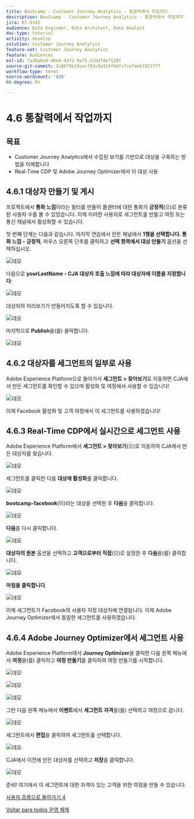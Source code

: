 ```yaml
---
title: Bootcamp - Customer Journey Analytics - 통찰력에서 작업까지
description: Bootcamp - Customer Journey Analytics - 통찰력에서 작업까지
jira: KT-5342
audience: Data Engineer, Data Architect, Data Analyst
doc-type: tutorial
activity: develop
solution: Customer Journey Analytics
feature-set: Customer Journey Analytics
feature: Audiences
exl-id: 7a38a0a4-46e4-41f2-9a75-316dfde7128f
source-git-commit: 3c86f9b19cecf92c9a324fb6fcfcefaebf82177f
workflow-type: tm+mt
source-wordcount: '420'
ht-degree: 0%

---
```


# 4.6 통찰력에서 작업까지

## 목표

- Customer Journey Analytics에서 수집된 보기를 기반으로 대상을 구축하는 방법을 이해합니다
- Real-Time CDP 및 Adobe Journey Optimizer에서 이 대상 사용

## 4.6.1 대상자 만들기 및 게시

프로젝트에서 **통화 느낌**&#x200B;이라는 필터를 만들어 콜센터에 대한 통화가 **긍정적**(으)로 분류된 사용자 수를 볼 수 있었습니다. 이제 이러한 사용자로 세그먼트를 만들고 여정 또는 통신 채널에서 활성화할 수 있습니다.

첫 번째 단계는 다음과 같습니다. 마지막 연습에서 만든 패널에서 **1행을 선택합니다. 통화 느낌 - 긍정적**, 마우스 오른쪽 단추를 클릭하고 **선택 항목에서 대상 만들기** 옵션을 선택하십시오.

![데모](./images/aud1.png)

다음으로 **yourLastName - CJA 대상자 호출 느낌에 따라 대상자에 이름을 지정합니다**:

![데모](./images/aud2.png)

대상자의 미리보기가 만들어지도록 할 수 있습니다.

![데모](./images/aud3.png)

마지막으로 **Publish**&#x200B;을(를) 클릭합니다.

![데모](./images/aud4.png)

## 4.6.2 대상자를 세그먼트의 일부로 사용

Adobe Experience Platform으로 돌아가서 **세그먼트 > 찾아보기**&#x200B;로 이동하면 CJA에서 만든 세그먼트를 확인할 수 있으며 활성화 및 여정에서 사용할 수 있습니다!

![데모](./images/aud5.png)

이제 Facebook 활성화 및 고객 여정에서 이 세그먼트를 사용하겠습니다!

## 4.6.3 Real-Time CDP에서 실시간으로 세그먼트 사용

Adobe Experience Platform에서 **세그먼트 > 찾아보기**(으)로 이동하여 CJA에서 만든 대상자를 찾습니다.

![데모](./images/aud6.png)

세그먼트를 클릭한 다음 **대상에 활성화**&#x200B;를 클릭합니다.

![데모](./images/aud7.png)

**bootcamp-facebook**(이)라는 대상을 선택한 후 **다음**&#x200B;을 클릭합니다.

![데모](./images/aud8.png)

**다음**&#x200B;을 다시 클릭합니다.

![데모](./images/aud9.png)

**대상자의 원본** 옵션을 선택하고 **고객으로부터 직접**(으)로 설정한 후 **다음**&#x200B;을(를) 클릭합니다.

![데모](./images/aud10.png)

**마침을 클릭합니다**.

![데모](./images/aud11.png)

이제 세그먼트가 Facebook의 사용자 지정 대상자에 연결됩니다. 이제 Adobe Journey Optimizer에서 동일한 세그먼트를 사용하겠습니다.

## 4.6.4 Adobe Journey Optimizer에서 세그먼트 사용

Adobe Experience Platform에서 **Journey Optimizer**&#x200B;을 클릭한 다음 왼쪽 메뉴에서 **여정**&#x200B;을(를) 클릭하고 **여정 만들기**&#x200B;를 클릭하여 여정 만들기를 시작합니다.

![데모](./images/aud20.png)

![데모](./images/aud21.png)

![데모](./images/aud22.png)

그런 다음 왼쪽 메뉴에서 **이벤트**&#x200B;에서 **세그먼트 자격**&#x200B;을(를) 선택하고 여정으로 끕니다.

![데모](./images/aud23.png)

세그먼트에서 **편집**&#x200B;을 클릭하여 세그먼트를 선택합니다.

![데모](./images/aud24.png)

CJA에서 이전에 만든 대상자를 선택하고 **저장**&#x200B;을 클릭합니다.

![데모](./images/aud25.png)

준비! 여기에서 이 세그먼트에 대한 자격이 있는 고객을 위한 여정을 만들 수 있습니다.

[사용자 흐름으로 돌아가기 4](./uc4.md)

[Voltar para todos 운영 체제](./../../overview.md)
